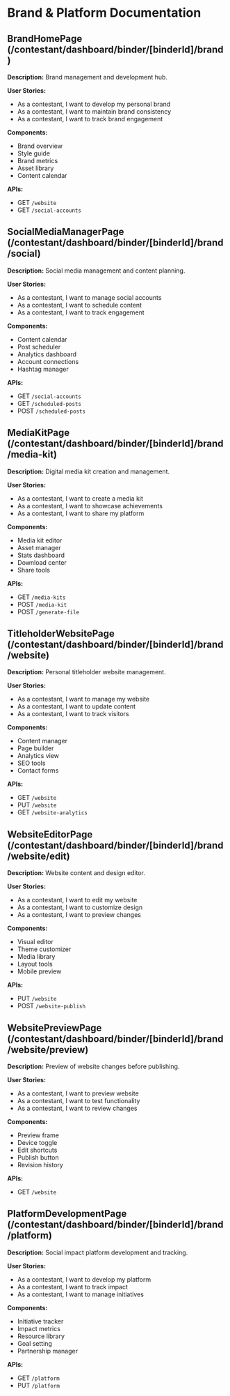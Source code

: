 # Brand & Platform Documentation

## BrandHomePage (/contestant/dashboard/binder/[binderId]/brand)
**Description:** Brand management and development hub.

**User Stories:**
- As a contestant, I want to develop my personal brand
- As a contestant, I want to maintain brand consistency
- As a contestant, I want to track brand engagement

**Components:**
- Brand overview
- Style guide
- Brand metrics
- Asset library
- Content calendar

**APIs:**
- GET `/website`
- GET `/social-accounts`

## SocialMediaManagerPage (/contestant/dashboard/binder/[binderId]/brand/social)
**Description:** Social media management and content planning.

**User Stories:**
- As a contestant, I want to manage social accounts
- As a contestant, I want to schedule content
- As a contestant, I want to track engagement

**Components:**
- Content calendar
- Post scheduler
- Analytics dashboard
- Account connections
- Hashtag manager

**APIs:**
- GET `/social-accounts`
- GET `/scheduled-posts`
- POST `/scheduled-posts`

## MediaKitPage (/contestant/dashboard/binder/[binderId]/brand/media-kit)
**Description:** Digital media kit creation and management.

**User Stories:**
- As a contestant, I want to create a media kit
- As a contestant, I want to showcase achievements
- As a contestant, I want to share my platform

**Components:**
- Media kit editor
- Asset manager
- Stats dashboard
- Download center
- Share tools

**APIs:**
- GET `/media-kits`
- POST `/media-kit`
- POST `/generate-file`

## TitleholderWebsitePage (/contestant/dashboard/binder/[binderId]/brand/website)
**Description:** Personal titleholder website management.

**User Stories:**
- As a contestant, I want to manage my website
- As a contestant, I want to update content
- As a contestant, I want to track visitors

**Components:**
- Content manager
- Page builder
- Analytics view
- SEO tools
- Contact forms

**APIs:**
- GET `/website`
- PUT `/website`
- GET `/website-analytics`

## WebsiteEditorPage (/contestant/dashboard/binder/[binderId]/brand/website/edit)
**Description:** Website content and design editor.

**User Stories:**
- As a contestant, I want to edit my website
- As a contestant, I want to customize design
- As a contestant, I want to preview changes

**Components:**
- Visual editor
- Theme customizer
- Media library
- Layout tools
- Mobile preview

**APIs:**
- PUT `/website`
- POST `/website-publish`

## WebsitePreviewPage (/contestant/dashboard/binder/[binderId]/brand/website/preview)
**Description:** Preview of website changes before publishing.

**User Stories:**
- As a contestant, I want to preview website
- As a contestant, I want to test functionality
- As a contestant, I want to review changes

**Components:**
- Preview frame
- Device toggle
- Edit shortcuts
- Publish button
- Revision history

**APIs:**
- GET `/website`

## PlatformDevelopmentPage (/contestant/dashboard/binder/[binderId]/brand/platform)
**Description:** Social impact platform development and tracking.

**User Stories:**
- As a contestant, I want to develop my platform
- As a contestant, I want to track impact
- As a contestant, I want to manage initiatives

**Components:**
- Initiative tracker
- Impact metrics
- Resource library
- Goal setting
- Partnership manager

**APIs:**
- GET `/platform`
- PUT `/platform`
